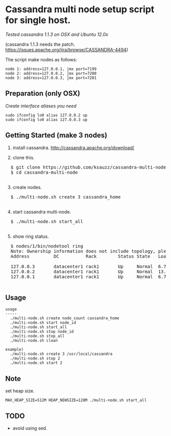 # Cassandra multi node setup script for single host.

_Tested cassandra 1.1.3 on OSX and Ubuntu 12.0x_

(cassandra 1.1.3 needs the patch. https://issues.apache.org/jira/browse/CASSANDRA-4494)

The script make nodes as follows:

    node 1: address=127.0.0.1, jmx port=7199
    node 2: address=127.0.0.2, jmx port=7200
    node 3: address=127.0.0.3, jmx port=7201

## Preparation (only OSX)
_Create interface aliases you need_

    sudo ifconfig lo0 alias 127.0.0.2 up
    sudo ifconfig lo0 alias 127.0.0.3 up

## Getting Started (make 3 nodes)

1. install cassandra. http://cassandra.apache.org/download/

2. clone this.

  <pre>
  $ git clone https://github.com/ksauzz/cassandra-multi-node.git
  $ cd cassandra-multi-node
  </pre>

3. create nodes.

  <pre>
  $ ./multi-node.sh create 3 cassandra_home
  </pre>

4. start cassandra multi-node.

  <pre>
  $ ./multi-node.sh start_all
  </pre>

5. show ring status.

  <pre>
  $ nodes/1/bin/nodetool ring
  Note: Ownership information does not include topology, please specify a keyspace. 
  Address         DC          Rack        Status State   Load            Owns                Token
                                                                                            60124436846790647144840725483529043142
  127.0.0.3       datacenter1 rack1       Up     Normal  6.74 KB         87.82%              39402250938272095434520910242661579171
  127.0.0.2       datacenter1 rack1       Up     Normal  13.52 KB        5.27%               48361166307902626090781384884410123881
  127.0.0.1       datacenter1 rack1       Up     Normal  6.74 KB         6.91%               60124436846790647144840725483529043142
  </pre>

## Usage

    usage
    -----
      ./multi-node.sh create node_count cassandra_home
      ./multi-node.sh start node_id
      ./multi-node.sh start_all
      ./multi-node.sh stop node_id
      ./multi-node.sh stop_all
      ./multi-node.sh clean

    example)
      ./multi-node.sh create 3 /usr/local/cassandra
      ./multi-node.sh stop 2
      ./multi-node.sh start 2

## Note

set heap size.

    MAX_HEAP_SIZE=512M HEAP_NEWSIZE=128M ./multi-node.sh start_all

## TODO

* avoid using sed.
